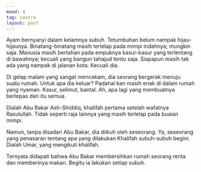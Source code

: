 ```yaml
---
mood: 4
tag: sastra
layout: post
---
```


Ayam bernyanyi dalam kelamnya subuh. Tetumbuhan belum nampak hijau-hijaunya. Binatang-binatang masih terlelap pada mimpi indahnya; mungkin saja. Manusia masih bertahan pada empuknya kasur-kasur yang terlentang di bawahnya; kecuali yang bangun tahajud tentu saja. Siapapun masih tak ada yang nampak di jalanan kota. Kecuali dia.

Di gelap malam yang sangat mencekam, dia seorang bergerak menuju suatu rumah. Untuk apa dia keluar? Padahal kan masih enak di dalam rumah yang nyaman. Kasur, selimut, bantal. Ah, apa lagi yang membuatnya berlepas dari itu semua.

Dialah Abu Bakar Ash-Shiddiq, khalifah pertama setelah wafatnya Rasulullah. Tidak seperti raja lainnya yang masih terlelap pada buaian mimpi.

Namun, tanpa disadari Abu Bakar, dia diikuti oleh seseorang. Ya, seseorang yang penasaran tentang apa yang dilakukan Khalifah subuh-subuh begini. Dialah Umar, yang mengikuti khalifah.

Ternyata didapati bahwa Abu Bakar membersihkan rumah seorang renta dan memberinya makan. Begitu ia lakukan setiap subuh.